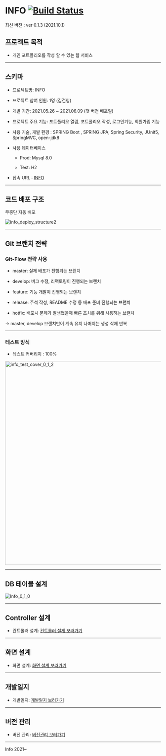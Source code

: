# INFO [![Build Status](https://travis-ci.com/Gunyoung-Kim/Info.svg?branch=master)](https://travis-ci.com/Gunyoung-Kim/Info)

최신 버전 : ver 0.1.3 (2021.10.1)

## 프로젝트 목적

- 개인 포트폴리오를 작성 할 수 있는 웹 서비스

---

## 스키마

- 프로젝트명: INFO

- 프로젝트 참여 인원: 1명 (김건영)

- 개발 기간: 2021.05.26 ~ 2021.06.09 (첫 버전 배포일)

- 프로젝트 주요 기능: 포트폴리오 열람, 포트폴리오 작성, 로그인기능, 회원가입 기능

- 사용 기술, 개발 환경 : SPRING Boot , SPRING JPA, Spring Security, JUnit5, SpringMVC, open-jdk8

- 사용 데이터베이스

   - Prod: Mysql 8.0

   - Test: H2
   
- 접속 URL : [INFO](https://www.info-gun.net)

---

## 코드 배포 구조 

무중단 자동 배포 

![info_deploy_structure2](https://user-images.githubusercontent.com/60494603/123542037-624f0c00-d782-11eb-9519-cce022414f5e.png)

--- 

## Git 브랜치 전략 

### Git-Flow 전략 사용

- master: 실제 배포가 진행되는 브랜치

- develop: 버그 수정, 리팩토링이 진행되는 브랜치 

- feature: 기능 개발이 진행되는 브랜치

- release: 주석 작성, README 수정 등 배포 준비 진행되는 브랜치 

- hotfix: 배포시 문제가 발생했을때 빠른 조치를 위해 사용하는 브랜치

-> master, develop 브랜치만이 계속 유지 나머지는 생성 삭제 반복

---

### 테스트 방식 

- 테스트 커버리지 : 100%

<img width="657" alt="info_test_cover_0_1_2" src="https://user-images.githubusercontent.com/60494603/130809422-a41bb2c7-a840-47c8-96b4-e498a4dfdbb5.png">

---

## DB 테이블 설계

![Info_0_1_0](https://user-images.githubusercontent.com/60494603/129672306-a06123c8-9e21-4df3-a945-03ab5a2672ed.png)

---

## Controller 설계

- 컨트롤러 설계: [컨트롤러 설계 보러가기](https://github.com/Gunyoung-Kim/Info_ABOUT/blob/master/Controller.md)

---

## 화면 설계

- 화면 설계: [화면 설계 보러가기](https://github.com/Gunyoung-Kim/Info_ABOUT/blob/master/View_Design.md)

---

## 개발일지 

- 개발일지: [개발일지 보러가기](https://github.com/Gunyoung-Kim/Info_ABOUT/blob/master/Development_Log.md)

---

## 버전 관리

- 버전 관리: [버전관리 보러가기](https://github.com/Gunyoung-Kim/Info_ABOUT/blob/master/Version_Note.md)

---

Info 2021~
